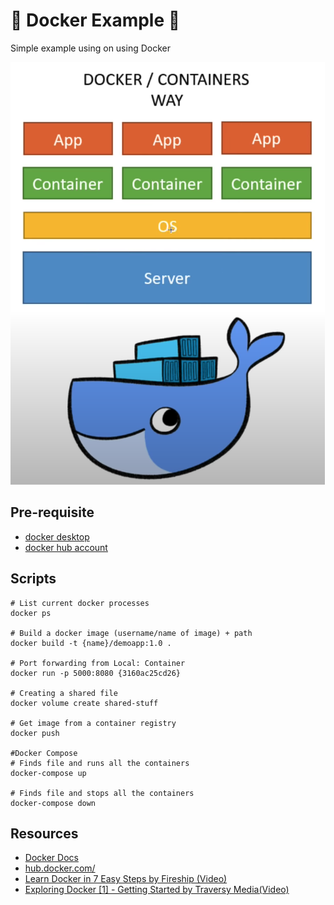 # 🐳 Docker Example 🐳

Simple example using on using Docker

![docker-structure](images/docker-structure.png)

## Pre-requisite

- [docker desktop](https://hub.docker.com/editions/community/docker-ce-desktop-mac)
- [docker hub account](https://hub.docker.com/)

## Scripts

```shell
# List current docker processes
docker ps

# Build a docker image (username/name of image) + path
docker build -t {name}/demoapp:1.0 .

# Port forwarding from Local: Container
docker run -p 5000:8080 {3160ac25cd26}

# Creating a shared file
docker volume create shared-stuff

# Get image from a container registry
docker push

#Docker Compose
# Finds file and runs all the containers
docker-compose up

# Finds file and stops all the containers
docker-compose down

```

## Resources

- [Docker Docs](https://docs.docker.com/docker-hub/)
- [hub.docker.com/](https://hub.docker.com/)
- [Learn Docker in 7 Easy Steps by Fireship (Video)](https://www.youtube.com/watch?v=gAkwW2tuIqE)
- [Exploring Docker [1] - Getting Started by Traversy Media(Video)](https://www.youtube.com/watch?v=Kyx2PsuwomE)
